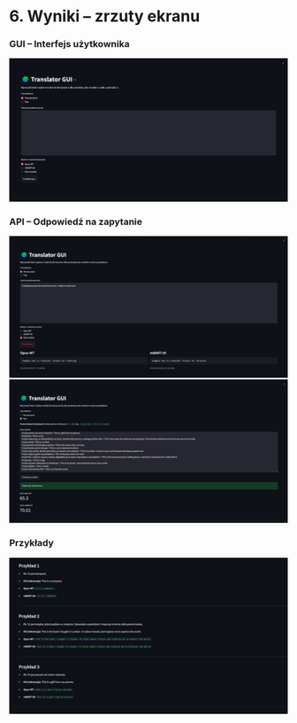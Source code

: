 # 6. Wyniki – zrzuty ekranu

### GUI – Interfejs użytkownika

![GUI Screenshot](screenshots/gui-example.jpeg)

### API – Odpowiedź na zapytanie

![API Screenshot 1](screenshots/api-response1.jpeg)
![API Screenshot 2](screenshots/api-response2.jpeg)

### Przykłady

![Przyklady](screenshots/przyklady.PNG)
